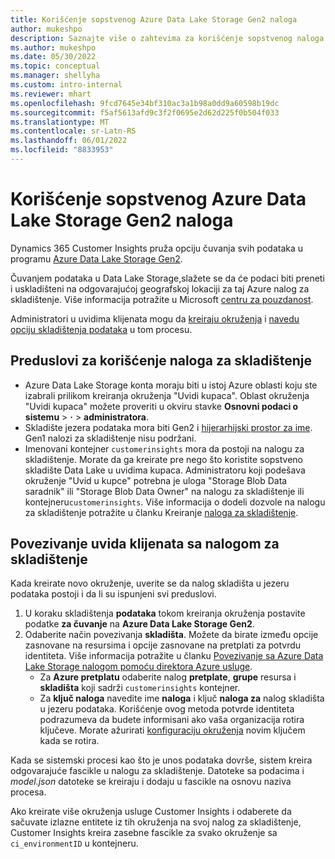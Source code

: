 ```yaml
---
title: Korišćenje sopstvenog Azure Data Lake Storage Gen2 naloga
author: mukeshpo
description: Saznajte više o zahtevima za korišćenje sopstvenog naloga Azure Data Lake Storage za skladištenje podataka "Uvidi kupaca".
ms.author: mukeshpo
ms.date: 05/30/2022
ms.topic: conceptual
ms.manager: shellyha
ms.custom: intro-internal
ms.reviewer: mhart
ms.openlocfilehash: 9fcd7645e34bf310ac3a1b98a0dd9a60598b19dc
ms.sourcegitcommit: f5af5613afd9c3f2f0695e2d62d225f0b504f033
ms.translationtype: MT
ms.contentlocale: sr-Latn-RS
ms.lasthandoff: 06/01/2022
ms.locfileid: "8833953"
---
```

# <a name="use-your-own-azure-data-lake-storage-gen2-account"></a>Korišćenje sopstvenog Azure Data Lake Storage Gen2 naloga

Dynamics 365 Customer Insights pruža opciju čuvanja svih podataka u programu [Azure Data Lake Storage Gen2](/azure/storage/blobs/data-lake-storage-introduction).

Čuvanjem podataka u Data Lake Storage,slažete se da će podaci biti preneti i uskladišteni na odgovarajućoj geografskoj lokaciji za taj Azure nalog za skladištenje. Više informacija potražite u Microsoft [centru za pouzdanost](https://www.microsoft.com/trust-center).

Administratori u uvidima klijenata mogu da [kreiraju okruženja](create-environment.md) i [navedu opciju skladištenja podataka](create-environment.md#step-2-configure-data-storage) u tom procesu.

## <a name="prerequisites-to-use-your-storage-account"></a>Preduslovi za korišćenje naloga za skladištenje

- Azure Data Lake Storage konta moraju biti u istoj Azure oblasti koju ste izabrali prilikom kreiranja okruženja "Uvidi kupaca". Oblast okruženja "Uvidi kupaca" možete proveriti u okviru stavke **Osnovni podaci o sistemu** > **·** > **administratora**.
- Skladište jezera podataka mora biti Gen2 i [hijerarhijski prostor za ime](/azure/storage/blobs/create-data-lake-storage-account). Gen1 nalozi za skladištenje nisu podržani.
- Imenovani kontejner `customerinsights` mora da postoji na nalogu za skladištenje. Morate da ga kreirate pre nego što koristite sopstveno skladište Data Lake u uvidima kupaca. Administratoru koji podešava okruženje "Uvid u kupce" potrebna je uloga "Storage Blob Data saradnik" ili "Storage Blob Data Owner" na nalogu za skladištenje ili kontejneru`customerinsights`. Više informacija o dodeli dozvole na nalogu za skladištenje potražite u članku Kreiranje [naloga za skladištenje](/azure/storage/common/storage-account-create?toc=%2Fazure%2Fstorage%2Fblobs%2Ftoc.json&tabs=azure-portal).

## <a name="connect-customer-insights-with-your-storage-account"></a>Povezivanje uvida klijenata sa nalogom za skladištenje

Kada kreirate novo okruženje, uverite se da nalog skladišta u jezeru podataka postoji i da li su ispunjeni svi preduslovi.

1. U koraku skladištenja **podataka** tokom kreiranja okruženja postavite podatke **za čuvanje** na **Azure Data Lake Storage Gen2**.
1. Odaberite način povezivanja **skladišta**. Možete da birate između opcije zasnovane na resursima i opcije zasnovane na pretplati za potvrdu identiteta. Više informacija potražite u članku [Povezivanje sa Azure Data Lake Storage nalogom pomoću direktora Azure usluge](connect-service-principal.md).
   - Za **Azure pretplatu** odaberite nalog **pretplate**, **grupe** resursa i **skladišta** koji sadrži `customerinsights` kontejner.
   - Za **ključ naloga** navedite ime **naloga** i ključ **naloga za** nalog skladišta u jezeru podataka. Korišćenje ovog metoda potvrde identiteta podrazumeva da budete informisani ako vaša organizacija rotira ključeve. Morate ažurirati [konfiguraciju okruženja](manage-environments.md#edit-an-existing-environment) novim ključem kada se rotira.

Kada se sistemski procesi kao što je unos podataka dovrše, sistem kreira odgovarajuće fascikle u nalogu za skladištenje. Datoteke sa podacima i *model.json* datoteke se kreiraju i dodaju u fascikle na osnovu naziva procesa.

Ako kreirate više okruženja usluge Customer Insights i odaberete da sačuvate izlazne entitete iz tih okruženja na svoj nalog za skladištenje, Customer Insights kreira zasebne fascikle za svako okruženje sa `ci_environmentID` u kontejneru.
